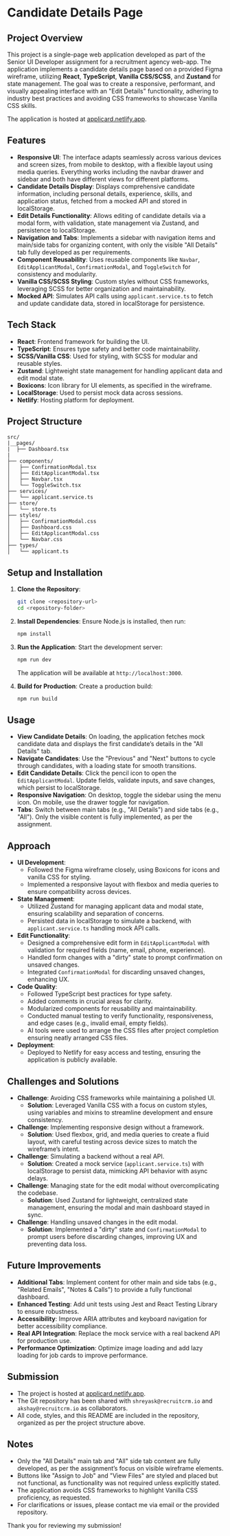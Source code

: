 # Candidate Details Page

## Project Overview

This project is a single-page web application developed as part of the Senior UI Developer assignment for a recruitment agency web-app. The application implements a candidate details page based on a provided Figma wireframe, utilizing **React**, **TypeScript**, **Vanilla CSS/SCSS**, and **Zustand** for state management. The goal was to create a responsive, performant, and visually appealing interface with an "Edit Details" functionality, adhering to industry best practices and avoiding CSS frameworks to showcase Vanilla CSS skills.

The application is hosted at [applicard.netlify.app](https://applicard.netlify.app).

## Features

- **Responsive UI**: The interface adapts seamlessly across various devices and screen sizes, from mobile to desktop, with a flexible layout using media queries. Everything works including the navbar drawer and sidebar and both have different views for different platforms.
- **Candidate Details Display**: Displays comprehensive candidate information, including personal details, experience, skills, and application status, fetched from a mocked API and stored in localStorage.
- **Edit Details Functionality**: Allows editing of candidate details via a modal form, with validation, state management via Zustand, and persistence to localStorage.
- **Navigation and Tabs**: Implements a sidebar with navigation items and main/side tabs for organizing content, with only the visible "All Details" tab fully developed as per requirements.
- **Component Reusability**: Uses reusable components like `Navbar`, `EditApplicantModal`, `ConfirmationModal`, and `ToggleSwitch` for consistency and modularity.
- **Vanilla CSS/SCSS Styling**: Custom styles without CSS frameworks, leveraging SCSS for better organization and maintainability.
- **Mocked API**: Simulates API calls using `applicant.service.ts` to fetch and update candidate data, stored in localStorage for persistence.

## Tech Stack

- **React**: Frontend framework for building the UI.
- **TypeScript**: Ensures type safety and better code maintainability.
- **SCSS/Vanilla CSS**: Used for styling, with SCSS for modular and reusable styles.
- **Zustand**: Lightweight state management for handling applicant data and edit modal state.
- **Boxicons**: Icon library for UI elements, as specified in the wireframe.
- **LocalStorage**: Used to persist mock data across sessions.
- **Netlify**: Hosting platform for deployment.

## Project Structure

```
src/
|__pages/
|  ├── Dashboard.tsx
|
├── components/
│   ├── ConfirmationModal.tsx
│   ├── EditApplicantModal.tsx
│   ├── Navbar.tsx
│   └── ToggleSwitch.tsx
├── services/
│   └── applicant.service.ts
├── store/
│   └── store.ts
├── styles/
│   ├── ConfirmationModal.css
│   ├── Dashboard.css
│   ├── EditApplicantModal.css
│   └── Navbar.css
├── types/
│   └── applicant.ts

```

## Setup and Installation

1. **Clone the Repository**:

   ```bash
   git clone <repository-url>
   cd <repository-folder>
   ```

2. **Install Dependencies**:
   Ensure Node.js is installed, then run:

   ```bash
   npm install
   ```

3. **Run the Application**:
   Start the development server:

   ```bash
   npm run dev
   ```

   The application will be available at `http://localhost:3000`.

4. **Build for Production**:
   Create a production build:
   ```bash
   npm run build
   ```

## Usage

- **View Candidate Details**: On loading, the application fetches mock candidate data and displays the first candidate’s details in the "All Details" tab.
- **Navigate Candidates**: Use the "Previous" and "Next" buttons to cycle through candidates, with a loading state for smooth transitions.
- **Edit Candidate Details**: Click the pencil icon to open the `EditApplicantModal`. Update fields, validate inputs, and save changes, which persist to localStorage.
- **Responsive Navigation**: On desktop, toggle the sidebar using the menu icon. On mobile, use the drawer toggle for navigation.
- **Tabs**: Switch between main tabs (e.g., "All Details") and side tabs (e.g., "All"). Only the visible content is fully implemented, as per the assignment.

## Approach

- **UI Development**:
  - Followed the Figma wireframe closely, using Boxicons for icons and vanilla CSS for styling.
  - Implemented a responsive layout with flexbox and media queries to ensure compatibility across devices.
- **State Management**:
  - Utilized Zustand for managing applicant data and modal state, ensuring scalability and separation of concerns.
  - Persisted data in localStorage to simulate a backend, with `applicant.service.ts` handling mock API calls.
- **Edit Functionality**:
  - Designed a comprehensive edit form in `EditApplicantModal` with validation for required fields (name, email, phone, experience).
  - Handled form changes with a "dirty" state to prompt confirmation on unsaved changes.
  - Integrated `ConfirmationModal` for discarding unsaved changes, enhancing UX.
- **Code Quality**:
  - Followed TypeScript best practices for type safety.
  - Added comments in crucial areas for clarity.
  - Modularized components for reusability and maintainability.
  - Conducted manual testing to verify functionality, responsiveness, and edge cases (e.g., invalid email, empty fields).
  - AI tools were used to arrange the CSS files after project completion ensuring neatly arranged CSS files.
- **Deployment**:
  - Deployed to Netlify for easy access and testing, ensuring the application is publicly available.

## Challenges and Solutions

- **Challenge**: Avoiding CSS frameworks while maintaining a polished UI.
  - **Solution**: Leveraged Vanilla CSS with a focus on custom styles, using variables and mixins to streamline development and ensure consistency.
- **Challenge**: Implementing responsive design without a framework.
  - **Solution**: Used flexbox, grid, and media queries to create a fluid layout, with careful testing across device sizes to match the wireframe’s intent.
- **Challenge**: Simulating a backend without a real API.
  - **Solution**: Created a mock service (`applicant.service.ts`) with localStorage to persist data, mimicking API behavior with async delays.
- **Challenge**: Managing state for the edit modal without overcomplicating the codebase.
  - **Solution**: Used Zustand for lightweight, centralized state management, ensuring the modal and main dashboard stayed in sync.
- **Challenge**: Handling unsaved changes in the edit modal.
  - **Solution**: Implemented a "dirty" state and `ConfirmationModal` to prompt users before discarding changes, improving UX and preventing data loss.

## Future Improvements

- **Additional Tabs**: Implement content for other main and side tabs (e.g., "Related Emails", "Notes & Calls") to provide a fully functional dashboard.
- **Enhanced Testing**: Add unit tests using Jest and React Testing Library to ensure robustness.
- **Accessibility**: Improve ARIA attributes and keyboard navigation for better accessibility compliance.
- **Real API Integration**: Replace the mock service with a real backend API for production use.
- **Performance Optimization**: Optimize image loading and add lazy loading for job cards to improve performance.

## Submission

- The project is hosted at [applicard.netlify.app](https://applicard.netlify.app).
- The Git repository has been shared with `shreyask@recruitcrm.io` and `akshay@recruitcrm.io` as collaborators.
- All code, styles, and this README are included in the repository, organized as per the project structure above.

## Notes

- Only the "All Details" main tab and "All" side tab content are fully developed, as per the assignment’s focus on visible wireframe elements.
- Buttons like "Assign to Job" and "View Files" are styled and placed but not functional, as functionality was not required unless explicitly stated.
- The application avoids CSS frameworks to highlight Vanilla CSS proficiency, as requested.
- For clarifications or issues, please contact me via email or the provided repository.

Thank you for reviewing my submission!
